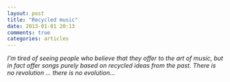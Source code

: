 ```yaml
---
layout: post
title: "Recycled music"
date: 2013-01-01 20:13
comments: true
categories: articles
---
```


*I’m tired of seeing people who believe that they offer to the art of music, but in fact offer songs purely based on recycled ideas from the past. There is no revolution … there is no evolution…*